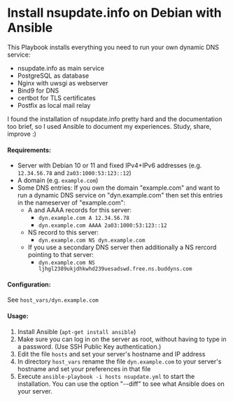 # Install nsupdate.info on Debian with Ansible

This Playbook installs everything you need to run your own dynamic DNS service:
* nsupdate.info as main service
* PostgreSQL as database
* Nginx with uwsgi as webserver
* Bind9 for DNS
* certbot for TLS certificates
* Postfix as local mail relay

I found the installation of nsupdate.info pretty hard and the documentation too brief, so I used Ansible to document my experiences. Study, share, improve :)

#### Requirements:
* Server with Debian 10 or 11 and fixed IPv4+IPv6 addresses (e.g. `12.34.56.78` and `2a03:1000:53:123::12`)
* A domain (e.g. `example.com`)
* Some DNS entries: If you own the domain "example.com" and want to run a dynamic DNS service on "dyn.example.com" then set this entries in the nameserver of "example.com":
  * A and AAAA records for this server:
    * `dyn.example.com A 12.34.56.78`
    * `dyn.example.com AAAA 2a03:1000:53:123::12`
  * NS record to this server:
    * `dyn.example.com NS dyn.example.com`
  * If you use a secondary DNS server then additionally a NS rercord pointing to that server:
    * `dyn.example.com NS ljhgl2389ukjdhkwhd239uesadswd.free.ns.buddyns.com`

#### Configuration:
See `host_vars/dyn.example.com`

#### Usage:
1. Install Ansible (`apt-get install ansible`)
1. Make sure you can log in on the server as root, without having to type in a password. (Use SSH Public Key authentication.)
1. Edit the file `hosts` and set your server's hostname and IP address
1. In directory `host_vars` rename the file `dyn.example.com` to your server's hostname and set your preferences in that file
1. Execute `ansible-playbook -i hosts nsupdate.yml` to start the installation. You can use the option  "--diff" to see what Ansible does on your server.
